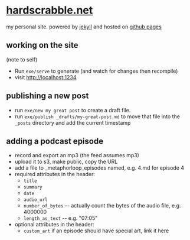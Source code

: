 # [hardscrabble.net](https://hardscrabble.net)

my personal site. powered by [jekyll](http://jekyllrb.com/) and hosted on
[github pages](http://pages.github.com/)

## working on the site

(note to self)

* Run `exe/serve` to generate (and watch for changes then recompile)
* visit <http://localhost:1234>

## publishing a new post

* run `exe/new my great post` to create a draft file.
* run `exe/publish _drafts/my-great-post.md` to move that file into the `_posts`
directory and add the current timestamp

## adding a podcast episode

* record and export an mp3 (the feed assumes mp3)
* upload it to s3, make public, copy the URL
* add a file to _metaphorloop_episodes named, e.g. 4.md for episode 4
* required attributes in the header:
  * `title`
  * `summary`
  * `date`
  * `audio_url`
  * `number_of_bytes` -- actually count the bytes of the audio file, e.g. 4000000
  * `length_as_text` -- e.g. "07:05"
* optional attributes in the header:
  * `custom_art` if an episode should have special art, link it here
